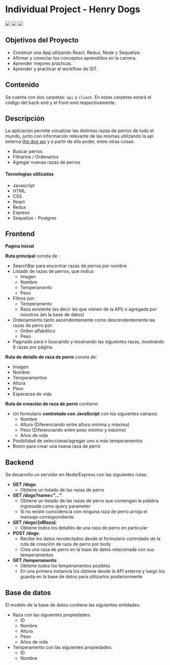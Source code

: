 # Individual Project - Henry Dogs

<img src="https://user-images.githubusercontent.com/76783198/184228274-40a58435-e797-48ba-b6cf-e52aa99d3329.png"   />
<img src="https://user-images.githubusercontent.com/76783198/184225656-63eb4e40-4881-48eb-bd86-c027602173a5.png"  />
<img src="https://user-images.githubusercontent.com/76783198/184225936-7c59268c-39cf-41ad-8814-7c812aebb098.png"   />

## Objetivos del Proyecto

- Construir una App utlizando React, Redux, Node y Sequelize.
- Afirmar y conectar los conceptos aprendidos en la carrera.
- Aprender mejores prácticas.
- Aprender y practicar el workflow de GIT.

## Contenido

Se cuenta con dos carpetas: `api` y `client`. En estas carpetas estará el código del back-end y el front-end respectivamente.

## Descripción

La aplicación permite vizualizar las distintas razas de perros de todo el mundo, junto con información relevante de las mismas utilizando la api externa [the dog api](https://thedogapi.com/) y a partir de ella poder, entre otras cosas:

- Buscar perros
- Filtrarlos / Ordenarlos
- Agregar nuevas razas de perros

#### Tecnologías utilizadas
- Javascript
- HTML
- CSS
- React
- Redux
- Express
- Sequelize - Postgres

## Frontend

__Pagina inicial__

__Ruta principal__ consta de :

- SearchBar para encontrar razas de perros por nombre
- Listado de razas de perros, que indica:
  - Imagen
  - Nombre
  - Temperamento
  - Peso
- Filtros por:
  - Temperamento
  - Raza existente (es decir las que vienen de la API) o agregada por nosotros (en la base de datos)
- Ordenamiento tanto ascendentemente como descendentemente las razas de perro por:
  - Orden alfabético
  - Peso
- Paginado para ir buscando y mostrando las siguientes razas, mostrando 8 razas por página.

__Ruta de detalle de raza de perro__ consta de:

- Imagen
- Nombre
- Temperamentos
- Altura
- Peso
- Esperanza de vida

__Ruta de creación de raza de perro__ contiene:

- Un formulario __controlado con JavaScript__ con los siguientes campos:
  - Nombre
  - Altura (Diferenciando entre altura mínima y máxima)
  - Peso (Diferenciando entre peso mínimo y máximo)
  - Años de vida
- Posibilidad de seleccionar/agregar uno o más temperamentos
- Botón para crear una nueva raza de perro

## Backend

Se desarrollo un servidor en Node/Express con las siguientes rutas:

- __GET /dogs__:
  - Obtiene un listado de las razas de perro  
- __GET /dogs?name="..."__:
  - Obtiene un listado de las razas de perro que contengan la palabra ingresada como query parameter
  - Si no existe coincidencia con ninguna raza de perro arroja el mensaje correspondiente
- __GET /dogs/{idRaza}__:
  - Obtiene todos los detalles de una raza de perro en particular
- __POST /dogs__:
  - Recibe los datos recolectados desde el formulario controlado de la ruta de creación de raza de perro por body
  - Crea una raza de perro en la base de datos relacionada con sus temperamentos
- __GET /temperaments__:
  - Obtiene todos los temperamentos posibles
  - En una primera instancia los obtiene desde la API externa y luego los guarda en la base de datos para utilizarlos posteriormente

## Base de datos

El modelo de la base de datos contiene las siguientes entidades:

- Raza con las siguientes propiedades:
  - ID
  - Nombre 
  - Altura 
  - Peso 
  - Años de vida
- Temperamento con las siguientes propiedades:
  - ID
  - Nombre
